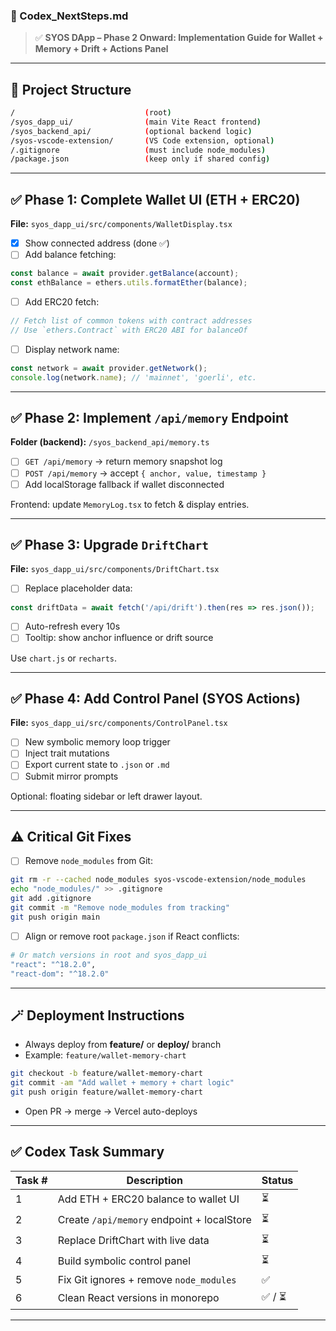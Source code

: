 ### 📁 Codex_NextSteps.md

> ✅ **SYOS DApp – Phase 2 Onward: Implementation Guide for Wallet + Memory + Drift + Actions Panel**

---

## 🔹 Project Structure

```bash
/                             (root)
/syos_dapp_ui/                (main Vite React frontend)
/syos_backend_api/            (optional backend logic)
/syos-vscode-extension/       (VS Code extension, optional)
/.gitignore                   (must include node_modules)
/package.json                 (keep only if shared config)
```

---

## ✅ Phase 1: Complete Wallet UI (ETH + ERC20)

**File:** `syos_dapp_ui/src/components/WalletDisplay.tsx`

- [x] Show connected address (done ✅)
- [ ] Add balance fetching:

```ts
const balance = await provider.getBalance(account);
const ethBalance = ethers.utils.formatEther(balance);
```

- [ ] Add ERC20 fetch:

```ts
// Fetch list of common tokens with contract addresses
// Use `ethers.Contract` with ERC20 ABI for balanceOf
```

- [ ] Display network name:

```ts
const network = await provider.getNetwork();
console.log(network.name); // 'mainnet', 'goerli', etc.
```

---

## ✅ Phase 2: Implement `/api/memory` Endpoint

**Folder (backend):** `/syos_backend_api/memory.ts`

- [ ] `GET /api/memory` → return memory snapshot log
- [ ] `POST /api/memory` → accept `{ anchor, value, timestamp }`
- [ ] Add localStorage fallback if wallet disconnected

Frontend: update `MemoryLog.tsx` to fetch & display entries.

---

## ✅ Phase 3: Upgrade `DriftChart`

**File:** `syos_dapp_ui/src/components/DriftChart.tsx`

- [ ] Replace placeholder data:

```ts
const driftData = await fetch('/api/drift').then(res => res.json());
```

- [ ] Auto-refresh every 10s
- [ ] Tooltip: show anchor influence or drift source

Use `chart.js` or `recharts`.

---

## ✅ Phase 4: Add Control Panel (SYOS Actions)

**File:** `syos_dapp_ui/src/components/ControlPanel.tsx`

- [ ] New symbolic memory loop trigger
- [ ] Inject trait mutations
- [ ] Export current state to `.json` or `.md`
- [ ] Submit mirror prompts

Optional: floating sidebar or left drawer layout.

---

## ⚠️ Critical Git Fixes

- [ ] Remove `node_modules` from Git:

```bash
git rm -r --cached node_modules syos-vscode-extension/node_modules
echo "node_modules/" >> .gitignore
git add .gitignore
git commit -m "Remove node_modules from tracking"
git push origin main
```

- [ ] Align or remove root `package.json` if React conflicts:

```bash
# Or match versions in root and syos_dapp_ui
"react": "^18.2.0",
"react-dom": "^18.2.0"
```

---

## 🪄 Deployment Instructions

- Always deploy from **feature/** or **deploy/** branch
- Example: `feature/wallet-memory-chart`

```bash
git checkout -b feature/wallet-memory-chart
git commit -am "Add wallet + memory + chart logic"
git push origin feature/wallet-memory-chart
```

- Open PR → merge → Vercel auto-deploys

---

## ✅ Codex Task Summary

| Task # | Description                                  | Status |
|--------|----------------------------------------------|--------|
| 1      | Add ETH + ERC20 balance to wallet UI         | ⏳      |
| 2      | Create `/api/memory` endpoint + localStore   | ⏳      |
| 3      | Replace DriftChart with live data            | ⏳      |
| 4      | Build symbolic control panel                 | ⏳      |
| 5      | Fix Git ignores + remove `node_modules`      | ✅      |
| 6      | Clean React versions in monorepo             | ✅ / ⏳ |

---
